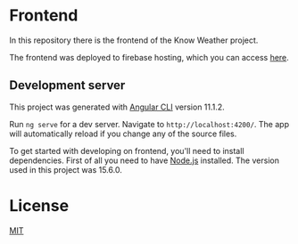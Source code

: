 # Frontend

In this repository there is the frontend of the Know Weather project.

The frontend was deployed to firebase hosting, which you can access [here](https://know-weather.web.app/).

## Development server

This project was generated with [Angular CLI](https://github.com/angular/angular-cli) version 11.1.2.

Run `ng serve` for a dev server. Navigate to `http://localhost:4200/`. The app will automatically reload if you change any of the source files.

To get started with developing on frontend, you'll need to install dependencies. First of all you need to have [Node.js](https://nodejs.org/en/) installed. The version used in this project was 15.6.0.

# License

[MIT](http://opensource.org/licenses/MIT)